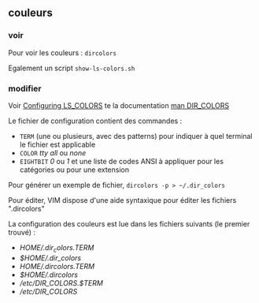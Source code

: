 ## couleurs

### voir
Pour voir les couleurs : `dircolors`

Egalement un script `show-ls-colors.sh`

### modifier

Voir [Configuring LS_COLORS](http://www.bigsoft.co.uk/blog/2008/04/11/configuring-ls_colors) te la documentation [man DIR_COLORS](http://manpages.ubuntu.com/manpages/xenial/en/man5/dir_colors.5.html)

Le fichier de configuration contient des commandes :
- `TERM` (une ou plusieurs, avec des patterns) pour indiquer à quel terminal le fichier est applicable 
- `COLOR` *tty* *all* ou *none*
- `EIGHTBIT` *0* ou *1*
et une liste de codes ANSI à appliquer pour les catégories ou pour une extension

Pour générer un exemple de fichier, `dircolors -p > ~/.dir_colors`

Pour éditer, VIM dispose d'une aide syntaxique pour éditer les fichiers ".dircolors"

La configuration des couleurs est lue dans les fichiers suivants (le premier trouvé) :
- *$HOME/.dir_colors.$TERM*
- *$HOME/.dir_colors*
- *$HOME/.dircolors.$TERM*
- *$HOME/.dircolors*
- */etc/DIR_COLORS.$TERM*
- */etc/DIR_COLORS*

